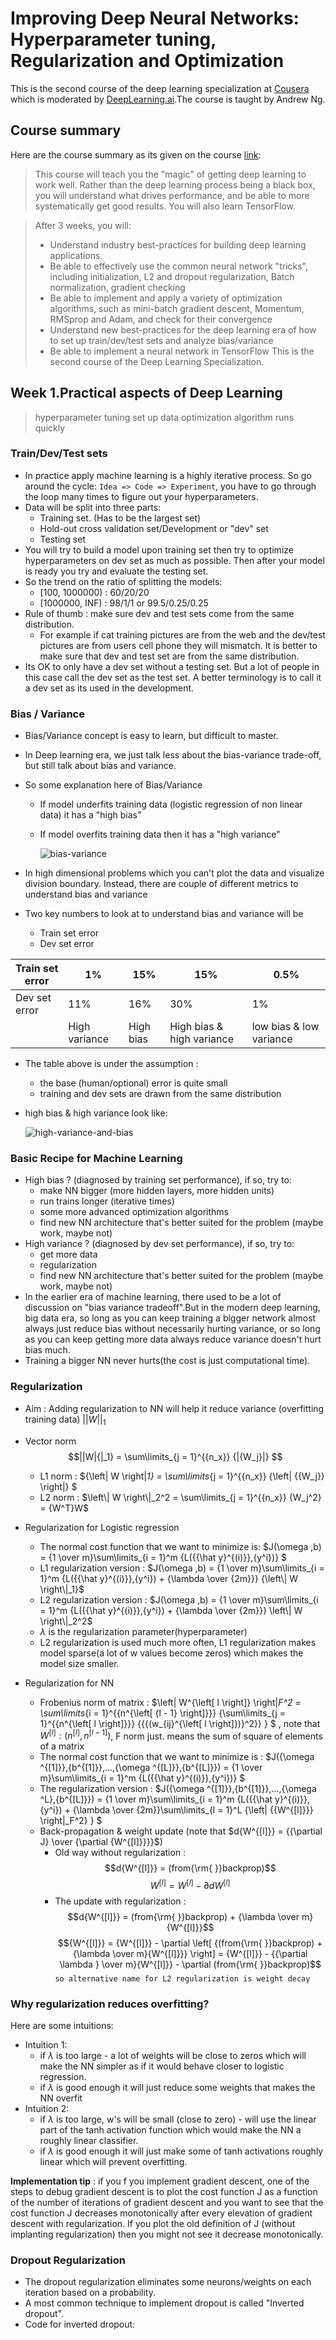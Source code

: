 # Improving Deep Neural Networks: Hyperparameter tuning, Regularization and Optimization
This is the second course of the deep learning specialization at [Cousera](https://www.coursera.org/specializations/deep-learning) which is moderated by [DeepLearning.ai](https://www.deeplearning.ai/).The course is taught by Andrew Ng.

## Course summary
Here are the course summary as its given on the course [link](https://www.coursera.org/learn/deep-neural-network):
> This course will teach you the "magic" of getting deep learning to work well. Rather than the deep learning process being a black box, you will understand what drives performance, and be able to more systematically get good results. You will also learn TensorFlow.

> After 3 weeks, you will: 
> - Understand industry best-practices for building deep learning applications.
> - Be able to effectively use the common neural network "tricks", including initialization, L2 and dropout regularization, Batch normalization, gradient checking
> - Be able to implement and apply a variety of optimization algorithms, such as mini-batch gradient descent, Momentum, RMSprop and Adam, and check for their convergence
> - Understand new best-practices for the deep learning era of how to set up train/dev/test sets and analyze bias/variance
> - Be able to implement a neural network in TensorFlow
> This is the second course of the Deep Learning Specialization.

## Week 1.Practical aspects of Deep Learning
> hyperparameter tuning 
> set up data
> optimization algorithm runs quickly

### Train/Dev/Test sets
* In practice apply machine learning is a highly iterative process. So go around the cycle: `Idea => Code => Experiment`, you have to go through the loop many times to figure out your hyperparameters.
* Data will be split into three parts:
    * Training set. (Has to be the largest set)
    * Hold-out cross validation set/Development or "dev" set
    * Testing set
* You will try to build a model upon training set then try to optimize hyperparameters on dev set as much as possible. Then after your model is ready you try and evaluate the testing set.
* So the trend on the ratio of splitting the models:
    * [100, 1000000) : 60/20/20
    * [1000000, INF) : 98/1/1 or 99.5/0.25/0.25
* Rule of thumb : make sure dev and test sets come from the same distribution.
    * For example if cat training pictures are from the web and the dev/test pictures are from users cell phone they will mismatch. It is better to make sure that dev and test set are from the same distribution.
* Its OK to only have a dev set without a testing set. But a lot of people in this case call the dev set as the test set. A better terminology is to call it a dev set as its used in the development.

### Bias / Variance
* Bias/Variance concept is easy to learn, but difficult to master.
* In Deep learning era, we just talk less about the bias-variance trade-off, but still talk about bias and variance.
* So some explanation here of Bias/Variance
    * If model underfits training data (logistic regression of non linear data) it has a "high bias"
    * If model overfits training data then it has a "high variance"

      ![bias-variance](images/bias-variance.png)   


* In high dimensional problems which you can't plot the data and visualize division boundary. Instead, there are couple of different metrics to understand bias and variance
* Two key numbers to look at to understand bias and variance will be
    * Train set error
    * Dev set error

| Train set error | 1%  | 15% | 15% | 0.5% |
| --- | --- | --- | --- | --- |
| Dev set error | 11% | 16% | 30% | 1% |
|  | High variance | High bias | High bias & high variance | low bias & low variance |

* The table above is under the assumption : 
    * the base (human/optional) error is quite small
    * training and dev sets are drawn from the same distribution
* high bias & high variance look like:
  
    ![high-variance-and-bias](images/high-b-v.png)

### Basic Recipe for Machine Learning
* High bias ? (diagnosed by training set performance), if so, try to:
    * make NN bigger (more hidden layers, more hidden units)
    * run trains longer (iterative times)
    * some more advanced optimization algorithms
    * find new NN architecture that's better suited for the problem (maybe work, maybe not)
* High variance ? (diagnosed by dev set performance), if so, try to:
    * get more data
    * regularization
    * find new NN architecture that's better suited for the problem (maybe work, maybe not)
* In the earlier era of machine learning, there used to be a lot of discussion on "bias variance tradeoff".But in the modern deep learning, big data era, so long as you can keep training a bigger network almost always just reduce bias without necessarily hurting variance, or so long as  you can keep getting more data always reduce variance doesn't hurt bias much. 
* Training a bigger NN never hurts(the cost is just computational time).

### Regularization
* Aim : Adding regularization to NN will help it reduce variance (overfitting training data) $||W|{|_1}$
* Vector norm $$||W|{|_1} = \sum\limits_{j = 1}^{{n_x}} {|{W_j}|} $$
    * L1 norm : ${\left\| W \right\|_1} = \sum\limits_{j = 1}^{{n_x}} {\left| {{W_j}} \right|} $
    * L2 norm : $\left\| W \right\|_2^2 = \sum\limits_{j = 1}^{{n_x}} {W_j^2}  = {W^T}W$
* Regularization for Logistic regression
    * The normal cost function that we want to minimize is: $J(\omega ,b) = {1 \over m}\sum\limits_{i = 1}^m {L({{\hat y}^{(i)}},{y^i})} $
    * L1 regularization version : $J(\omega ,b) = {1 \over m}\sum\limits_{i = 1}^m {L({{\hat y}^{(i)}},{y^i}) + {\lambda  \over {2m}}} {\left\| W \right\|_1}$
    * L2 regularization version : $J(\omega ,b) = {1 \over m}\sum\limits_{i = 1}^m {L({{\hat y}^{(i)}},{y^i}) + {\lambda  \over {2m}}} \left\| W \right\|_2^2$
    * $\lambda$ is the regularization parameter(hyperparameter)
    * L2 regularization is used much more often, L1 regularization makes model sparse(a lot of w values become zeros) which makes the model size smaller.

* Regularization for NN
    * Frobenius norm of matrix : $\left\| W^{\left[ l \right]} \right\|_F^2 = \sum\limits_{i = 1}^{{n^{\left[ {l - 1} \right]}}} {\sum\limits_{j = 1}^{{n^{\left[ l \right]}}} {{{(w_{ij}^{\left[ l \right]})}^2}} } $ 
    , note that ${W^{\left[ l \right]}}:({n^{\left[ l \right]}},{n^{\left[ {l - 1} \right]}})$, F norm just. means the sum of square of elements of a matrix
    * The normal cost function that we want to minimize is : $J({\omega ^{[1]}},{b^{[1]}},...,{\omega ^{[L]}},{b^{[L]}}) = {1 \over m}\sum\limits_{i = 1}^m {L({{\hat y}^{(i)}},{y^i})} $
    * The regularization version : $J({\omega ^{[1]}},{b^{[1]}},...,{\omega ^L},{b^{[L]}}) = {1 \over m}\sum\limits_{i = 1}^m {L({{\hat y}^{(i)}},{y^i}) + {\lambda  \over {2m}}\sum\limits_{l = 1}^L {\left\| {{W^{[l]}}} \right\|_F^2} } $ 
    * Back-propagation & weight update (note that $d{W^{[l]}} = {{\partial J} \over {\partial {W^{[l]}}}}$)
        * Old way without regularization : $$d{W^{[l]}} = (from{\rm{ }}backprop)$$   $${W^{[l]}} = {W^{[l]}} - \partial d{W^{[l]}}$$
        * The update with regularization : $$d{W^{[l]}} = (from{\rm{ }}backprop) + {\lambda  \over m}{W^{[l]}}$$  $${W^{[l]}} = {W^{[l]}} - \partial \left[ {(from{\rm{ }}backprop) + {\lambda  \over m}{W^{[l]}}} \right] = {W^{[l]}} - {{\partial \lambda } \over m}{W^{[l]}} - \partial (from{\rm{ }}backprop)$$ 
    `so alternative name for L2 regularization is weight decay`

### Why regularization reduces overfitting?
Here are some intuitions:

* Intuition 1:
    * if $\lambda$ is too large - a lot of weights will          be close to zeros which will make the NN simpler as if it would behave closer to logistic regression.
    * if $\lambda$ is good enough it will just reduce some weights that makes the NN overfit
* Intuition 2:
    * if $\lambda$ is too large,  w's will be small (close to zero) - will use the linear part of the tanh activation function which would make the NN a roughly linear classifier.
    * if $\lambda$ is good enough it will just make some of tanh activations roughly linear which will prevent overfitting.
    
**Implementation tip** : if you f you implement gradient descent, one of the steps to debug gradient descent is to plot the cost function J as a function of the number of iterations of gradient descent and you want to see that the cost function J decreases monotonically after every elevation of gradient descent with regularization. If you plot the old definition of J (without implanting regularization) then you might not see it decrease monotonically.

### Dropout Regularization
* The dropout regularization eliminates some neurons/weights on each iteration based on a probability.
* A most common technique to implement dropout is called "Inverted dropout".
* Code for inverted dropout:
   ```python
   
   ```

